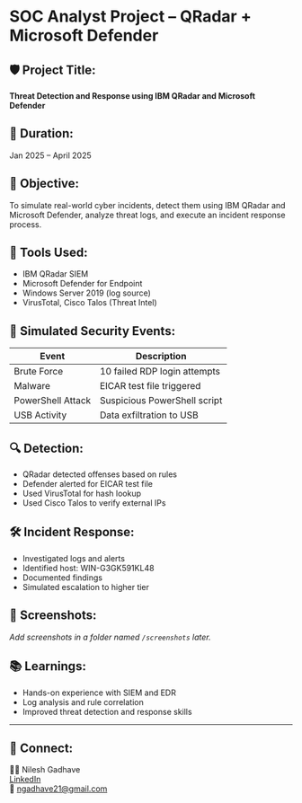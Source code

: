 # SOC Analyst Project – QRadar + Microsoft Defender

## 🛡️ Project Title:
**Threat Detection and Response using IBM QRadar and Microsoft Defender**

## 📅 Duration:
Jan 2025 – April 2025

## 🎯 Objective:
To simulate real-world cyber incidents, detect them using IBM QRadar and Microsoft Defender, analyze threat logs, and execute an incident response process.

## 🔧 Tools Used:
- IBM QRadar SIEM  
- Microsoft Defender for Endpoint  
- Windows Server 2019 (log source)  
- VirusTotal, Cisco Talos (Threat Intel)

## 🧪 Simulated Security Events:
| Event | Description |
|-------|-------------|
| Brute Force | 10 failed RDP login attempts |
| Malware | EICAR test file triggered |
| PowerShell Attack | Suspicious PowerShell script |
| USB Activity | Data exfiltration to USB |

## 🔍 Detection:
- QRadar detected offenses based on rules
- Defender alerted for EICAR test file
- Used VirusTotal for hash lookup
- Used Cisco Talos to verify external IPs

## 🛠️ Incident Response:
- Investigated logs and alerts
- Identified host: WIN-G3GK591KL48
- Documented findings
- Simulated escalation to higher tier

## 📸 Screenshots:
*Add screenshots in a folder named `/screenshots` later.*

## 📚 Learnings:
- Hands-on experience with SIEM and EDR
- Log analysis and rule correlation
- Improved threat detection and response skills

---

## 🔗 Connect:
👨‍💻 Nilesh Gadhave  
[LinkedIn](https://www.linkedin.com/in/nilesh-gadhave-90b3591b7/)  
📧 ngadhave21@gmail.com
